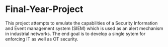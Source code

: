 # Final-Year-Project

This project attempts to emulate the capabilities of a Security Information and Event management system (SIEM) which is used as an alert mechanism in industrial networks. The end goal is to develop a single sytem for enforcing IT as well as OT security.

